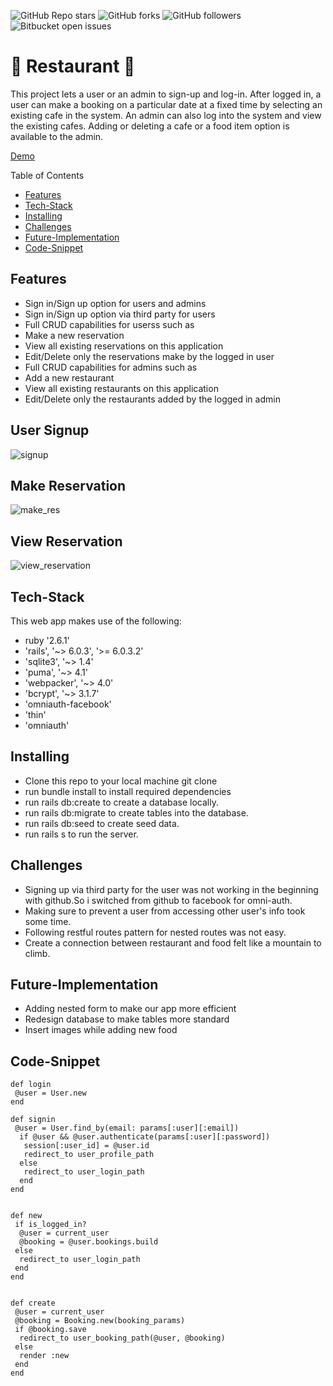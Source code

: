 ![GitHub Repo stars](https://img.shields.io/github/stars/nabilhayet/Restaurant) ![GitHub forks](https://img.shields.io/github/forks/nabilhayet/Restaurant) ![GitHub followers](https://img.shields.io/github/followers/nabilhayet) ![Bitbucket open issues](https://img.shields.io/bitbucket/issues/nabilhayet/Restaurant)                                          
                                        <h1>:jack_o_lantern: Restaurant :jack_o_lantern: </h1>
                                                      
This project lets a user or an admin to sign-up and log-in. After logged in, a user can make a booking on a particular date at a fixed time by selecting an existing cafe in the system. An admin can also log into the system and view the existing cafes. Adding or deleting a cafe or a food item option is available to the admin.

<a href="https://www.youtube.com/watch?v=UWaRqHpO8fU&t=2s">Demo</a>

Table of Contents
- [Features](#features)
- [Tech-Stack](#tech-stack)
- [Installing](#installing)
- [Challenges](#challenges)
- [Future-Implementation](#future-implementation)
- [Code-Snippet](#code-snippet)
                               
## Features
<ul>
   <li>Sign in/Sign up option for users and admins</li>
   <li>Sign in/Sign up option via third party for users</li>
  <li>Full CRUD capabilities for userss such as</li>
  <li>Make a new reservation</li>
  <li>View all existing reservations on this application</li>
  <li>Edit/Delete only the reservations make by the logged in user</li>
  <li>Full CRUD capabilities for admins such as</li>
  <li>Add a new restaurant</li>
  <li>View all existing restaurants on this application</li>
  <li>Edit/Delete only the restaurants added by the logged in admin</li>
</ul>

## User Signup 
![signup](https://user-images.githubusercontent.com/33500404/109457096-2ac89100-7a28-11eb-8b43-59f02ad884df.gif)

## Make Reservation
![make_res](https://user-images.githubusercontent.com/33500404/109456292-8265fd00-7a26-11eb-96f8-35cc644b9bd6.gif)

## View Reservation 
![view_reservation](https://user-images.githubusercontent.com/33500404/109456997-f3f27b00-7a27-11eb-8cfe-7816b5dbce14.gif)

## Tech-Stack
<p>This web app makes use of the following:</p>

* ruby '2.6.1'
* 'rails', '~> 6.0.3', '>= 6.0.3.2'
* 'sqlite3', '~> 1.4'
* 'puma', '~> 4.1'
* 'webpacker', '~> 4.0'
* 'bcrypt', '~> 3.1.7'
* 'omniauth-facebook'
* 'thin'
* 'omniauth'

## Installing
<ul>
   <li> Clone this repo to your local machine git clone <this-repo-url></li>
  <li> run bundle install to install required dependencies</li>
  <li> run rails db:create to create a database locally.</li>
  <li> run rails db:migrate to create tables into the database.</li>
  <li> run rails db:seed to create seed data.</li>
  <li> run rails s to run the server.</li>
</ul>
        
## Challenges
<ul>
  <li> Signing up via third party for the user was not working in the beginning with github.So i switched from github to facebook for omni-auth.</li>
  <li> Making sure to prevent a user from accessing other user's info took some time.</li>
  <li> Following restful routes pattern for nested routes was not easy.</li>
  <li> Create a connection between restaurant and food felt like a mountain to climb.</li>
</ul>

## Future-Implementation
<ul>
  <li> Adding nested form to make our app more efficient</li>
  <li> Redesign database to make tables more standard</li>
  <li> Insert images while adding new food</li>
</ul>

## Code-Snippet 

```
def login
 @user = User.new 
end 
```
```
def signin
 @user = User.find_by(email: params[:user][:email])
  if @user && @user.authenticate(params[:user][:password])
   session[:user_id] = @user.id
   redirect_to user_profile_path
  else 
   redirect_to user_login_path 
  end 
end 
```
```

def new 
 if is_logged_in?
  @user = current_user 
  @booking = @user.bookings.build
 else 
  redirect_to user_login_path 
 end 
end 
```
```

def create
 @user = current_user 
 @booking = Booking.new(booking_params)
 if @booking.save
  redirect_to user_booking_path(@user, @booking)
 else
  render :new
 end
end
```



